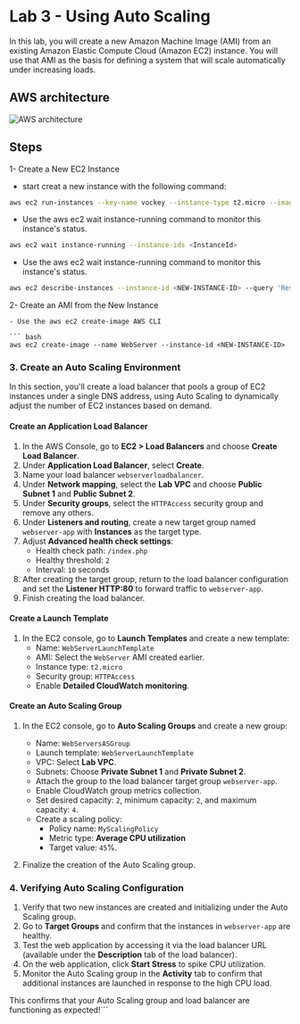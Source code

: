 # Lab 3 - Using Auto Scaling

In this lab, you will create a new Amazon Machine Image (AMI) from an existing Amazon Elastic Compute Cloud (Amazon EC2) instance. You will use that AMI as the basis for defining a system that will scale automatically under increasing loads.

## AWS architecture

![AWS architecture](https://drive.google.com/file/d/1PITusPg7J8LdktomP0X7bv0lMrsppOi3/view?usp=sharing)

## Steps

1- Create a New EC2 Instance

- start creat a new instance with the following command:

```bash
aws ec2 run-instances --key-name vockey --instance-type t2.micro --image-id <AmiId> --user-data file:///home/ec2-user/UserData.txt --security-group-ids <HTTPAccess> --subnet-id <SubnetId> --associate-public-ip-address --tag-specifications 'ResourceType=instance,Tags=[{Key=Name,Value=WebServerBaseImage}]' --output text --query 'Instances[*].InstanceId
```

- Use the aws ec2 wait instance-running command to monitor this instance's status.

``` bash
aws ec2 wait instance-running --instance-ids <InstanceId>
```

- Use the aws ec2 wait instance-running command to monitor this instance's status.

``` bash
aws ec2 describe-instances --instance-id <NEW-INSTANCE-ID> --query 'Reservations[0].Instances[0].NetworkInterfaces[0].Association.PublicDnsName
```

2- Create an AMI from the New Instance
```
- Use the aws ec2 create-image AWS CLI

``` bash
aws ec2 create-image --name WebServer --instance-id <NEW-INSTANCE-ID>
```

### 3. Create an Auto Scaling Environment

In this section, you'll create a load balancer that pools a group of EC2 instances under a single DNS address, using Auto Scaling to dynamically adjust the number of EC2 instances based on demand.

#### Create an Application Load Balancer

1. In the AWS Console, go to **EC2 > Load Balancers** and choose **Create Load Balancer**.
2. Under **Application Load Balancer**, select **Create**.
3. Name your load balancer `webserverloadbalancer`.
4. Under **Network mapping**, select the **Lab VPC** and choose **Public Subnet 1** and **Public Subnet 2**.
5. Under **Security groups**, select the `HTTPAccess` security group and remove any others.
6. Under **Listeners and routing**, create a new target group named `webserver-app` with **Instances** as the target type.
7. Adjust **Advanced health check settings**:
   - Health check path: `/index.php`
   - Healthy threshold: `2`
   - Interval: `10` seconds
8. After creating the target group, return to the load balancer configuration and set the **Listener HTTP:80** to forward traffic to `webserver-app`.
9. Finish creating the load balancer.

#### Create a Launch Template

1. In the EC2 console, go to **Launch Templates** and create a new template:
   - Name: `WebServerLaunchTemplate`
   - AMI: Select the `WebServer` AMI created earlier.
   - Instance type: `t2.micro`
   - Security group: `HTTPAccess`
   - Enable **Detailed CloudWatch monitoring**.

#### Create an Auto Scaling Group

1. In the EC2 console, go to **Auto Scaling Groups** and create a new group:
   - Name: `WebServersASGroup`
   - Launch template: `WebServerLaunchTemplate`
   - VPC: Select **Lab VPC**.
   - Subnets: Choose **Private Subnet 1** and **Private Subnet 2**.
   - Attach the group to the load balancer target group `webserver-app`.
   - Enable CloudWatch group metrics collection.
   - Set desired capacity: `2`, minimum capacity: `2`, and maximum capacity: `4`.
   - Create a scaling policy:
     - Policy name: `MyScalingPolicy`
     - Metric type: **Average CPU utilization**
     - Target value: `45`%.

2. Finalize the creation of the Auto Scaling group.

### 4. Verifying Auto Scaling Configuration

1. Verify that two new instances are created and initializing under the Auto Scaling group.
2. Go to **Target Groups** and confirm that the instances in `webserver-app` are healthy.
3. Test the web application by accessing it via the load balancer URL (available under the **Description** tab of the load balancer).
4. On the web application, click **Start Stress** to spike CPU utilization.
5. Monitor the Auto Scaling group in the **Activity** tab to confirm that additional instances are launched in response to the high CPU load.

This confirms that your Auto Scaling group and load balancer are functioning as expected!```